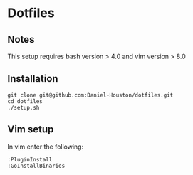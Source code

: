 # Dotfiles
## Notes
This setup requires bash version > 4.0 and vim version > 8.0

## Installation
```{bash}
git clone git@github.com:Daniel-Houston/dotfiles.git
cd dotfiles 
./setup.sh
```

## Vim setup
In vim enter the following:
```
:PluginInstall
:GoInstallBinaries
```
